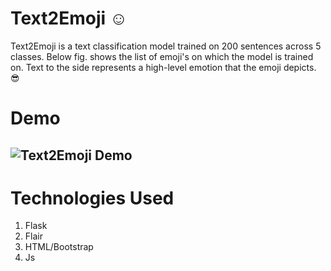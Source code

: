 # Text2Emoji :relaxed:

Text2Emoji is a text classification model trained on 200 sentences across 5 classes. Below fig. shows the list of emoji's on which the model is trained on. Text to the side represents a high-level emotion that the emoji depicts. :sunglasses:

# Demo
![Text2Emoji Demo](https://github.com/prakhar21/Text2Emoji/blob/master/demo.gif)
-

# Technologies Used
1. Flask
2. Flair
3. HTML/Bootstrap
4. Js
